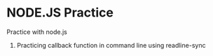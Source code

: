 # NODE.JS Practice

Practice with node.js

1. Practicing callback function in command line using readline-sync